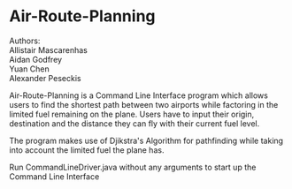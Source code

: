 # Air-Route-Planning

Authors:  
Allistair Mascarenhas  
Aidan Godfrey  
Yuan Chen  
Alexander Peseckis  

Air-Route-Planning is a Command Line Interface program which allows users to find the shortest path between two airports while factoring in the limited fuel remaining on the plane. Users have to input their origin, destination and the distance they can fly with their current fuel level.

The program makes use of Djikstra's Algorithm for pathfinding while taking into account the limited fuel the plane has.

Run CommandLineDriver.java without any arguments to start up the Command Line Interface
